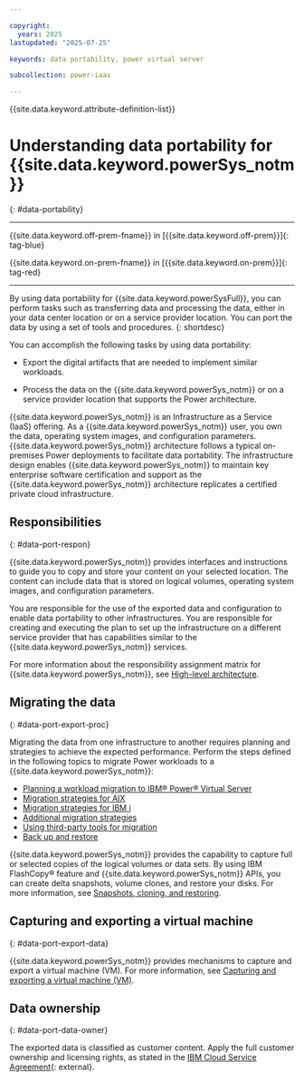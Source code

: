 ```yaml
---

copyright:
  years: 2025
lastupdated: "2025-07-25"

keywords: data portability, power virtual server

subcollection: power-iaas

---
```


{{site.data.keyword.attribute-definition-list}}



# Understanding data portability for {{site.data.keyword.powerSys_notm}}
{: #data-portability}



---

{{site.data.keyword.off-prem-fname}} in [{{site.data.keyword.off-prem}}]{: tag-blue}

{{site.data.keyword.on-prem-fname}} in [{{site.data.keyword.on-prem}}]{: tag-red}

---



By using data portability for {{site.data.keyword.powerSysFull}}, you can perform tasks such as transferring data and processing the data, either in your data center location or on a service provider location. You can port the data by using a set of tools and procedures.
{: shortdesc}


You can accomplish the following tasks by using data portability:

* Export the digital artifacts that are needed to implement similar workloads.

* Process the data on the {{site.data.keyword.powerSys_notm}} or on a service provider location that supports the Power architecture.


{{site.data.keyword.powerSys_notm}} is an Infrastructure as a Service (IaaS) offering. As a {{site.data.keyword.powerSys_notm}} user, you own the data, operating system images, and configuration parameters. {{site.data.keyword.powerSys_notm}} architecture follows a typical on-premises Power deployments to facilitate data portability. The infrastructure design enables {{site.data.keyword.powerSys_notm}} to maintain key enterprise software certification and support as the {{site.data.keyword.powerSys_notm}} architecture replicates a certified private cloud infrastructure.






## Responsibilities
{: #data-port-respon}

{{site.data.keyword.powerSys_notm}} provides interfaces and instructions to guide you to copy and store your content on your selected location. The content can include data that is stored on logical volumes, operating system images, and configuration parameters.

You are responsible for the use of the exported data and configuration to enable data portability to other infrastructures. You are responsible for creating and executing the plan to set up the infrastructure on a different service provider that has capabilities similar to the {{site.data.keyword.powerSys_notm}} services.

For more information about the responsibility assignment matrix for {{site.data.keyword.powerSys_notm}}, see [High-level architecture](/docs/power-iaas?topic=power-iaas-on-cloud-architecture#high-level-architecture-on-cloud).





## Migrating the data
{: #data-port-export-proc}

Migrating the data from one infrastructure to another requires planning and strategies to achieve the expected performance. Perform the steps defined in the following topics to migrate Power workloads to a {{site.data.keyword.powerSys_notm}}:

* [Planning a workload migration to IBM&reg; Power&reg; Virtual Server](/docs/power-iaas?topic=power-iaas-system-migration)
* [Migration strategies for AIX](/docs/power-iaas?topic=power-iaas-migration-aix)
* [Migration strategies for IBM i](/docs/power-iaas?topic=power-iaas-migration-strategies-power)
* [Additional migration strategies](/docs/power-iaas?topic=power-iaas-additional-migration-strategies-power)
* [Using third-party tools for migration](/docs/power-iaas?topic=power-iaas-migration-strategies-managed-thirdparty)
* [Back up and restore](/docs/power-iaas?topic=power-iaas-backup-restore)


{{site.data.keyword.powerSys_notm}} provides the capability to capture full or selected copies of the logical volumes or data sets. By using IBM FlashCopy&reg; feature and {{site.data.keyword.powerSys_notm}} APIs, you can create delta snapshots, volume clones, and restore your disks. For more information, see [Snapshots, cloning, and restoring](/docs/power-iaas?topic=power-iaas-snapshots-cloning).







## Capturing and exporting a virtual machine
{: #data-port-export-data}

{{site.data.keyword.powerSys_notm}} provides mechanisms to capture and export a virtual machine (VM). For more information, see [Capturing and exporting a virtual machine (VM)](/docs/power-iaas?topic=power-iaas-capturing-exporting-vm).

## Data ownership
{: #data-port-data-owner}

The exported data is classified as customer content. Apply the full customer ownership and licensing rights, as stated in the [IBM Cloud Service Agreement](https://www.ibm.com/terms/?id=Z126-6304_WS){: external}.
